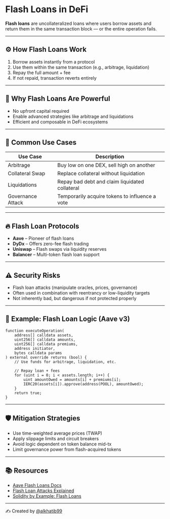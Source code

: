 # Flash Loans in DeFi

**Flash loans** are uncollateralized loans where users borrow assets and return them in the same transaction block — or the entire operation fails.

---

## ⚙️ How Flash Loans Work

1. Borrow assets instantly from a protocol
2. Use them within the same transaction (e.g., arbitrage, liquidation)
3. Repay the full amount + fee
4. If not repaid, transaction reverts entirely

---

## 🧠 Why Flash Loans Are Powerful

- No upfront capital required
- Enable advanced strategies like arbitrage and liquidations
- Efficient and composable in DeFi ecosystems

---

## 🧱 Common Use Cases

| Use Case         | Description                                           |
|------------------|-------------------------------------------------------|
| Arbitrage        | Buy low on one DEX, sell high on another             |
| Collateral Swap  | Replace collateral without liquidation                |
| Liquidations     | Repay bad debt and claim liquidated collateral       |
| Governance Attack| Temporarily acquire tokens to influence a vote       |

---

## 🔥 Flash Loan Protocols

- **Aave** – Pioneer of flash loans
- **DyDx** – Offers zero-fee flash trading
- **Uniswap** – Flash swaps via liquidity reserves
- **Balancer** – Multi-token flash loan support

---

## ⚠️ Security Risks

- Flash loan attacks (manipulate oracles, prices, governance)
- Often used in combination with reentrancy or low-liquidity targets
- Not inherently bad, but dangerous if not protected properly

---

## 🧪 Example: Flash Loan Logic (Aave v3)

```solidity
function executeOperation(
    address[] calldata assets,
    uint256[] calldata amounts,
    uint256[] calldata premiums,
    address initiator,
    bytes calldata params
) external override returns (bool) {
    // Use funds for arbitrage, liquidation, etc.

    // Repay loan + fees
    for (uint i = 0; i < assets.length; i++) {
        uint amountOwed = amounts[i] + premiums[i];
        IERC20(assets[i]).approve(address(POOL), amountOwed);
    }
    return true;
}
```

---

## 🛡️ Mitigation Strategies

- Use time-weighted average prices (TWAP)
- Apply slippage limits and circuit breakers
- Avoid logic dependent on token balance mid-tx
- Limit governance power from flash-acquired tokens

---

## 📚 Resources

- [Aave Flash Loans Docs](https://docs.aave.com/)
- [Flash Loan Attacks Explained](https://rekt.news/)
- [Solidity by Example: Flash Loans](https://solidity-by-example.org/defi/flash-loan/)

---

✍️ Created by [@alkhatib99](https://github.com/alkhatib99)
